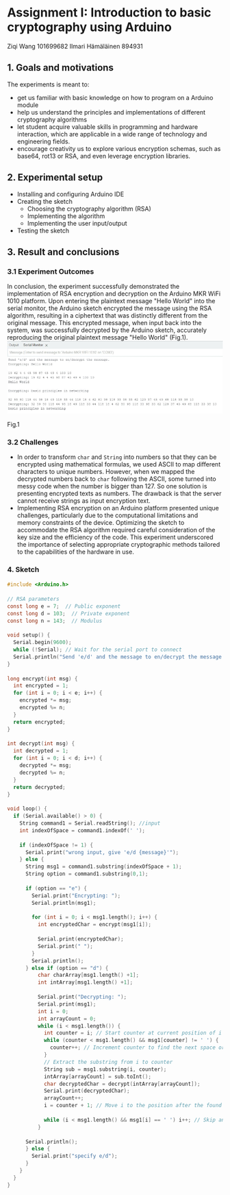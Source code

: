# Assignment I: Introduction to basic cryptography using Arduino

Ziqi Wang 101699682
Ilmari Hämäläinen 894931

## 1. Goals and motivations

The experiments is meant to:

- get us familiar with basic knowledge on how to program on a Arduino module
- help us understand the principles and implementations of different cryptography algorithms
- let student acquire valuable skills in programming and hardware interaction, which are applicable in a wide range of technology and engineering fields.
- encourage creativity us to explore various encryption schemas, such as base64, rot13 or RSA, and even leverage encryption libraries.

## 2. Experimental setup

- Installing and configuring Arduino IDE
- Creating the sketch
  - Choosing the cryptography algorithm (RSA)
  - Implementing the algorithm
  - Implementing the user input/output
- Testing the sketch

## 3. Result and conclusions

### 3.1 Experiment Outcomes

In conclusion, the experiment successfully demonstrated the implementation of RSA encryption and decryption on the Arduino MKR WiFi 1010 platform. Upon entering the plaintext message "Hello World" into the serial monitor, the Arduino sketch encrypted the message using the RSA algorithm, resulting in a ciphertext that was distinctly different from the original message. This encrypted message, when input back into the system, was successfully decrypted by the Arduino sketch, accurately reproducing the original plaintext message "Hello World" (Fig.1).
![alt text{caption=Example caption - here's a picture from my recent trip to Wyoming.}](images/log.jpg)

Fig.1

### 3.2 Challenges

- In order to transform `char` and `String` into numbers so that they can be encrypted using mathematical formulas, we used ASCII to map different characters to unique numbers. However, when we mapped the decrypted numbers back to `char` following the ASCII, some turned into messy code when the number is bigger than 127. So one solution is presenting encrypted texts as numbers. The drawback is that the server cannot receive strings as input encryption text.
- Implementing RSA encryption on an Arduino platform presented unique challenges, particularly due to the computational limitations and memory constraints of the device. Optimizing the sketch to accommodate the RSA algorithm required careful consideration of the key size and the efficiency of the code. This experiment underscored the importance of selecting appropriate cryptographic methods tailored to the capabilities of the hardware in use.

### 4. Sketch

```C
#include <Arduino.h>

// RSA parameters
const long e = 7;  // Public exponent
const long d = 103;  // Private exponent
const long n = 143;  // Modulus

void setup() {
  Serial.begin(9600);
  while (!Serial); // Wait for the serial port to connect
  Serial.println("Send 'e/d' and the message to en/decrypt the message.");
}

long encrypt(int msg) {
  int encrypted = 1;
  for (int i = 0; i < e; i++) {
    encrypted *= msg;
    encrypted %= n;
  }
  return encrypted;
}

int decrypt(int msg) {
  int decrypted = 1;
  for (int i = 0; i < d; i++) {
    decrypted *= msg;
    decrypted %= n;
  }
  return decrypted;
}

void loop() {
  if (Serial.available() > 0) {
    String command1 = Serial.readString(); //input 
    int indexOfSpace = command1.indexOf(' ');

    if (indexOfSpace != 1) {
      Serial.print("wrong input, give 'e/d {message}'");
    } else {
      String msg1 = command1.substring(indexOfSpace + 1);
      String option = command1.substring(0,1);

      if (option == "e") {
        Serial.print("Encrypting: ");
        Serial.println(msg1);

        for (int i = 0; i < msg1.length(); i++) {
          int encryptedChar = encrypt(msg1[i]);
          
          Serial.print(encryptedChar);
          Serial.print(" ");
        }
        Serial.println();
      } else if (option == "d") {
          char charArray[msg1.length() +1];
          int intArray[msg1.length() +1];
        
          Serial.print("Decrypting: ");
          Serial.print(msg1);
          int i = 0;
          int arrayCount = 0;
          while (i < msg1.length()) {
            int counter = i; // Start counter at current position of i
            while (counter < msg1.length() && msg1[counter] != ' ') {
              counter++; // Increment counter to find the next space or end of the string
            }
            // Extract the substring from i to counter
            String sub = msg1.substring(i, counter);
            intArray[arrayCount] = sub.toInt();
            char decryptedChar = decrypt(intArray[arrayCount]);
            Serial.print(decryptedChar);
            arrayCount++;
            i = counter + 1; // Move i to the position after the found space / end of the string
            
            while (i < msg1.length() && msg1[i] == ' ') i++; // Skip any additional spaces
          }

      Serial.println();
      } else {
        Serial.print("specify e/d");
      }
    }
  }
}
```
